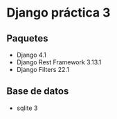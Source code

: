 # Django práctica 3

## Paquetes

- Django 4.1
- Django Rest Framework 3.13.1
- Django Filters 22.1

## Base de datos

- sqlite 3
